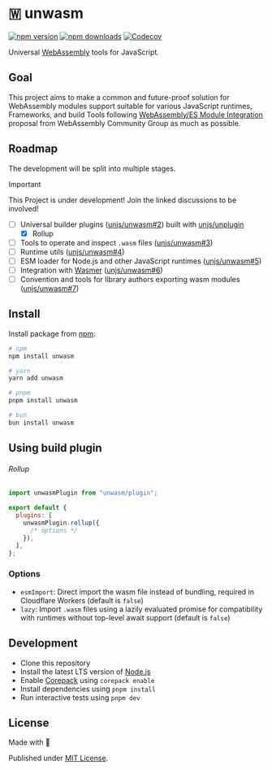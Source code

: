 # 🇼 unwasm

[![npm version][npm-version-src]][npm-version-href]
[![npm downloads][npm-downloads-src]][npm-downloads-href]
[![Codecov][codecov-src]][codecov-href]

Universal [WebAssembly](https://webassembly.org/) tools for JavaScript.

## Goal

This project aims to make a common and future-proof solution for WebAssembly modules support suitable for various JavaScript runtimes, Frameworks, and build Tools following [WebAssembly/ES Module Integration](https://github.com/WebAssembly/esm-integration/tree/main/proposals/esm-integration) proposal from WebAssembly Community Group as much as possible.

## Roadmap

The development will be split into multiple stages.

> [!IMPORTANT]
> This Project is under development! Join the linked discussions to be involved!

- [ ] Universal builder plugins ([unjs/unwasm#2](https://github.com/unjs/unwasm/issues/2)) built with [unjs/unplugin](https://github.com/unjs/unplugin) 
  - [x] Rollup
- [ ] Tools to operate and inspect `.wasm` files ([unjs/unwasm#3](https://github.com/unjs/unwasm/issues/3)) 
- [ ] Runtime utils ([unjs/unwasm#4](https://github.com/unjs/unwasm/issues/4)) 
- [ ] ESM loader for Node.js and other JavaScript runtimes ([unjs/unwasm#5](https://github.com/unjs/unwasm/issues/5))
- [ ] Integration with [Wasmer](https://github.com/wasmerio) ([unjs/unwasm#6](https://github.com/unjs/unwasm/issues/6)) 
- [ ] Convention and tools for library authors exporting wasm modules ([unjs/unwasm#7](https://github.com/unjs/unwasm/issues/7))

## Install

Install package from [npm](https://www.npmjs.com/package/unwasm):

```sh
# npm
npm install unwasm

# yarn
yarn add unwasm

# pnpm
pnpm install unwasm

# bun
bun install unwasm
```

## Using build plugin

###### Rollup

```js
import unwasmPlugin from "unwasm/plugin";

export default {
  plugins: [
    unwasmPlugin.rollup({
      /* options */
    }),
  ],
};
```

### Options

- `esmImport`: Direct import the wasm file instead of bundling, required in Cloudflare Workers (default is `false`)
- `lazy`: Import `.wasm` files using a lazily evaluated promise for compatibility with runtimes without top-level await support (default is `false`)

## Development

- Clone this repository
- Install the latest LTS version of [Node.js](https://nodejs.org/en/)
- Enable [Corepack](https://github.com/nodejs/corepack) using `corepack enable`
- Install dependencies using `pnpm install`
- Run interactive tests using `pnpm dev`

## License

Made with 💛

Published under [MIT License](./LICENSE).

<!-- Badges -->

[npm-version-src]: https://img.shields.io/npm/v/unwasm?style=flat&colorA=18181B&colorB=F0DB4F
[npm-version-href]: https://npmjs.com/package/unwasm
[npm-downloads-src]: https://img.shields.io/npm/dm/unwasm?style=flat&colorA=18181B&colorB=F0DB4F
[npm-downloads-href]: https://npmjs.com/package/unwasm
[codecov-src]: https://img.shields.io/codecov/c/gh/unjs/unwasm/main?style=flat&colorA=18181B&colorB=F0DB4F
[codecov-href]: https://codecov.io/gh/unjs/unwasm
